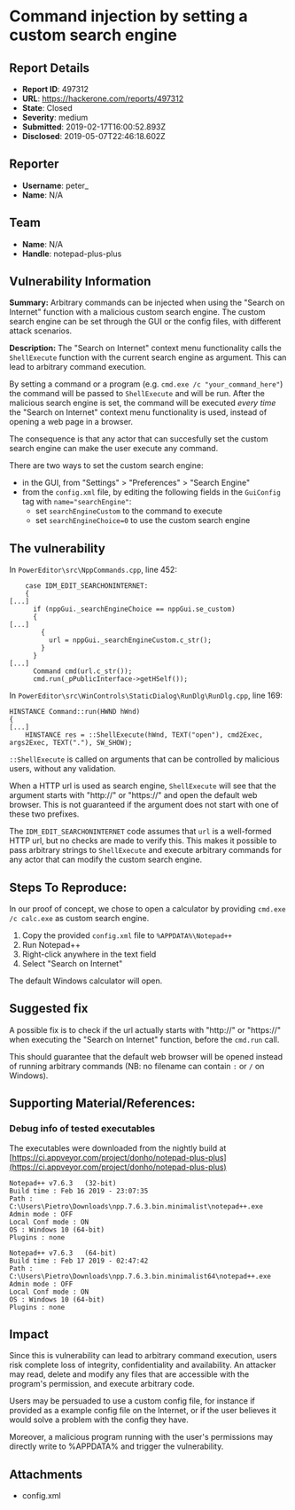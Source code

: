# Command injection by setting a custom search engine

## Report Details
- **Report ID**: 497312
- **URL**: https://hackerone.com/reports/497312
- **State**: Closed
- **Severity**: medium
- **Submitted**: 2019-02-17T16:00:52.893Z
- **Disclosed**: 2019-05-07T22:46:18.602Z

## Reporter
- **Username**: peter_
- **Name**: N/A

## Team
- **Name**: N/A
- **Handle**: notepad-plus-plus

## Vulnerability Information
**Summary:** Arbitrary commands can be injected when using the "Search on Internet" function with a malicious custom search engine. The custom search engine can be set through the GUI or the config files, with different attack scenarios.

**Description:** The "Search on Internet" context menu functionality calls the `ShellExecute` function with the current search engine as argument. This can lead to arbitrary command execution.

By setting a command or a program (e.g. `cmd.exe /c "your_command_here"`) the command will be passed to `ShellExecute` and will be run. After the malicious search engine is set, the command will be executed *every time* the "Search on Internet" context menu functionality is used, instead of opening a web page in a browser.

The consequence is that any actor that can succesfully set the custom search engine can make the user execute any command.

There are two ways to set the custom search engine:

* in the GUI, from "Settings" > "Preferences" > "Search Engine"
* from the `config.xml` file, by editing the following fields in the `GuiConfig` tag with `name="searchEngine"`:
	* set `searchEngineCustom` to the command to execute
	* set `searchEngineChoice=0` to use the custom search engine

## The vulnerability

In `PowerEditor\src\NppCommands.cpp`, line 452:

```
    case IDM_EDIT_SEARCHONINTERNET:
    {
[...]
      if (nppGui._searchEngineChoice == nppGui.se_custom)
      {
[...]
        {
          url = nppGui._searchEngineCustom.c_str();
        }
      }
[...]
      Command cmd(url.c_str());
      cmd.run(_pPublicInterface->getHSelf());  
```

In `PowerEditor\src\WinControls\StaticDialog\RunDlg\RunDlg.cpp`, line 169:

```
HINSTANCE Command::run(HWND hWnd)
{
[...]
    HINSTANCE res = ::ShellExecute(hWnd, TEXT("open"), cmd2Exec, args2Exec, TEXT("."), SW_SHOW);
```

`::ShellExecute` is called on arguments that can be controlled by malicious users, without any validation.

When a HTTP url is used as search engine, `ShellExecute` will see that the argument starts with "http://" or "https://" and open the default web browser. This is not guaranteed if the argument does not start with one of these two prefixes.

The `IDM_EDIT_SEARCHONINTERNET` code assumes that `url` is a well-formed HTTP url, but no checks are made to verify this. This makes it possible to pass arbitrary strings to `ShellExecute` and execute arbitrary commands for any actor that can modify the custom search engine.


## Steps To Reproduce:
In our proof of concept, we chose to open a calculator by providing `cmd.exe /c calc.exe` as custom search engine.

  1. Copy the provided `config.xml` file to `%APPDATA%\Notepad++`
  2. Run Notepad++
  3. Right-click anywhere in the text field
  4. Select "Search on Internet"

The default Windows calculator will open.

## Suggested fix
A possible fix is to check if the url actually starts with "http://" or "https://" when executing the "Search on Internet" function, before the `cmd.run` call.

This should guarantee that the default web browser will be opened instead of running arbitrary commands (NB: no filename can contain `:` or `/` on Windows).

## Supporting Material/References:

### Debug info of tested executables
The executables were downloaded from the nightly build at [https://ci.appveyor.com/project/donho/notepad-plus-plus](https://ci.appveyor.com/project/donho/notepad-plus-plus)

```
Notepad++ v7.6.3   (32-bit)
Build time : Feb 16 2019 - 23:07:35
Path : C:\Users\Pietro\Downloads\npp.7.6.3.bin.minimalist\notepad++.exe
Admin mode : OFF
Local Conf mode : ON
OS : Windows 10 (64-bit)
Plugins : none
```

```
Notepad++ v7.6.3   (64-bit)
Build time : Feb 17 2019 - 02:47:42
Path : C:\Users\Pietro\Downloads\npp.7.6.3.bin.minimalist64\notepad++.exe
Admin mode : OFF
Local Conf mode : ON
OS : Windows 10 (64-bit)
Plugins : none
```

## Impact

Since this is vulnerability can lead to arbitrary command execution, users risk complete loss of integrity, confidentiality and availability. An attacker may read, delete and modify any files that are accessible with the program's permission, and execute arbitrary code.

Users may be persuaded to use a custom config file, for instance if provided as a example config file on the Internet, or if the user believes it would solve a problem with the config they have.

Moreover, a malicious program running with the user's permissions may directly write to %APPDATA% and trigger the vulnerability.

## Attachments
- config.xml
